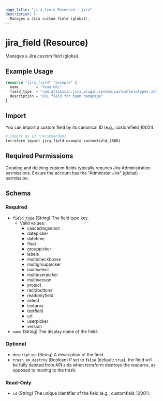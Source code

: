 ```yaml
---
page_title: "jira_field Resource - jira"
description: |-
  Manages a Jira custom field (global).
---
```


# jira_field (Resource)

Manages a Jira custom field (global).

## Example Usage

```terraform
resource "jira_field" "example" {
  name        = "Team URL"
  field_type  = "com.atlassian.jira.plugin.system.customfieldtypes:url"
  description = "URL field for team homepage"
}
```

## Import

You can import a custom field by its canonical ID (e.g., customfield_10001).

```sh
# Import by ID (recommended)
terraform import jira_field.example customfield_10001
```

## Required Permissions

Creating and deleting custom fields typically requires Jira Administration permissions. Ensure the account has the "Administer Jira" (global) permission.

<!-- schema generated by tfplugindocs -->
## Schema

### Required

- `field_type` (String) The field type key.
	- Valid values:
		- cascadingselect
		* datepicker
		* datetime
		* float
		* grouppicker
		* labels
		* multicheckboxes
		* multigrouppicker
		* multiselect
		* multiuserpicker
		* multiversion
		* project
		* radiobuttons
		* readonlyfield
		* select
		* textarea
		* textfield
		* url
		* userpicker
		* version
- `name` (String) The display name of the field.

### Optional

- `description` (String) A description of the field.
- `trash_on_destroy` (Boolean) If set to `false` (default: `true`), the field will be fully deleted from API side when terraform destroys the resource, as opposed to moving to the trash.

### Read-Only

- `id` (String) The unique identifier of the field (e.g., customfield_10001).


